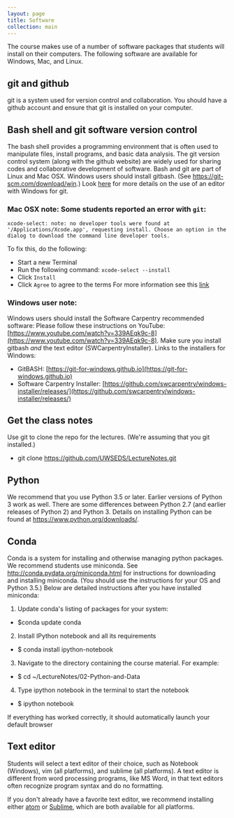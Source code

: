 ```yaml
---
layout: page
title: Software
collection: main
---
```


The course makes use of a number of software packages that students
will install on their computers.
The following software are available for Windows, Mac, and Linux.

## git and github
git is a system used for version control and collaboration.
You should have a github account and ensure that
git is installed on your computer.

## Bash shell and git software version control
The bash shell provides a programming environment that
is often used to manipulate files, install programs, and
basic data analysis.
The git version control system (along with the github website)
are widely used for sharing codes and collaborative development
of software.
Bash and git are part of Linux and Mac OSX.
Windows users should install gitbash. (See https://git-scm.com/download/win.)
Look [here](https://github.com/UWSEDS/uwseds.github.io/blob/master/software_windows_texteditor.md)
for more
details on the use of an editor with Windows for git.

### Mac OSX note: Some students reported an error with ``git``:
```
xcode-select: note: no developer tools were found at '/Applications/Xcode.app', requesting install. Choose an option in the dialog to download the command line developer tools.
```
To fix this, do the following:

* Start a new Terminal
* Run the following command: ``xcode-select --install``
* Click ``Install``
* Click ``Agree`` to agree to the terms
For more information see this [link](http://mac-how-to.wonderhowto.com/how-to/install-command-line-developer-tools-without-xcode-0168115/)

### Windows user note:
Windows users should install the Software Carpentry recommended software:
Please follow these instructions on YouTube: [https://www.youtube.com/watch?v=339AEqk9c-8](https://www.youtube.com/watch?v=339AEqk9c-8).
Make sure you install gitbash _and_ the text editor (SWCarpentryInstaller).
Links to the installers for Windows:
* GitBASH: [https://git-for-windows.github.io](https://git-for-windows.github.io)
* Software Carpentry Installer: [https://github.com/swcarpentry/windows-installer/releases/](https://github.com/swcarpentry/windows-installer/releases/)


## Get the class notes
Use git to clone the repo for the lectures. (We're assuming that you git installed.)

- git clone https://github.com/UWSEDS/LectureNotes.git

## Python
We recommend that you use Python 3.5 or later. Earlier versions of Python 3 work as well.
There are some differences between Python 2.7 (and earlier releases of Python 2)
and Python 3.
Details on installing Python can be found at https://www.python.org/downloads/.

## Conda
Conda is a system for installing and otherwise managing python packages.
We recommend students use miniconda.
See http://conda.pydata.org/miniconda.html
for instructions for downloading and installing miniconda. 
(You should use the instructions for your OS and Python 3.5.)
Below
are detailed instructions after you have installed miniconda:

1. Update conda's listing of packages for your system:
- $conda update conda
2. Install IPython notebook and all its requirements
- $ conda install ipython-notebook
3. Navigate to the directory containing the course material. For example:
- $ cd ~/LectureNotes/02-Python-and-Data
4. Type ipython notebook in the terminal to start the notebook
- $ ipython notebook

If everything has worked correctly, it should automatically launch your default browser

## Text editor
Students will select a text editor of their choice, such as
Notebook (Windows), vim (all platforms), and sublime (all platforms).
A text editor is different from word processing programs,
like MS Word, in that text editors often recognize
program syntax and do no formatting.



If you don't already have a favorite text editor, we recommend installing either [atom](http://atom.io/) or [Sublime](http://www.sublimetext.com/), which are both available for all platforms.
